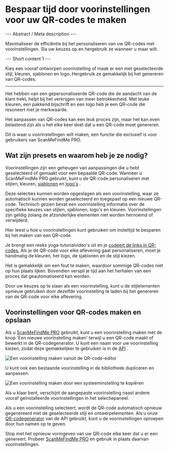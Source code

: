 <h1>Bespaar tijd door voorinstellingen voor uw QR-codes te maken</h1>

--- Abstract / Meta description ---

Maximaliseer de efficiëntie bij het personaliseren van uw QR-codes met voorinstellingen. Sla uw keuzes op en hergebruik ze wanneer u maar wilt.

--- Short content 1 ---

Kies een vooraf ontworpen voorinstelling of maak er een met geselecteerde stijl, kleuren, sjablonen en logo. Hergebruik ze gemakkelijk bij het genereren van QR-codes.

----------

<p>Het hebben van een gepersonaliseerde QR-code die de aandacht van de klant trekt, helpt bij het verkrijgen van meer betrokkenheid. Met leuke kleuren, een pakkend bijschrift en een logo heb je een QR-code die resoneert met je merkwaarde.</p>

<p>Het aanpassen van QR-codes kan een leuk proces zijn, maar het kan even belastend zijn als u het elke keer doet dat u een QR-code moet genereren.</p>

<p>Dit is waar u voorinstellingen wilt maken, een functie die exclusief is voor gebruikers van ScanMeFindMe PRO.</p>

<h2>Wat zijn presets en waarom heb je ze nodig?</h2>

<p>Voorinstellingen zijn een geheugen van aanpassingen die u hebt geselecteerd of gemaakt voor een bepaalde QR-code. Wanneer u ScanMeFindMe PRO gebruikt, kunt u de QR-code personaliseren met stijlen, kleuren, <a href="#article:about_templates">sjablonen</a> en <a href="#article:about_logos">logo&#39;s</a> .</p>

<p>Deze selecties kunnen worden opgeslagen als een voorinstelling, waar ze automatisch kunnen worden geselecteerd en toegepast op een nieuwe QR-code. Technisch gezien bevat een voorinstelling informatie over de specifieke keuzes van stijlen, sjablonen, logo&#39;s en kleuren. Voorinstellingen zijn geldig zolang de afzonderlijke elementen niet worden hernoemd of verwijderd.</p>

<p>Hier leest u hoe u voorinstellingen kunt gebruiken om insteltijd te besparen bij het maken van een QR-code.</p>

<p>Je brengt een reeks yoga-tutorialvideo&#39;s uit en je <a href="#article:about_static">codeert de links in QR-codes.</a> Als je de QR-code voor elke aflevering gaat personaliseren, moet je handmatig de kleuren, het logo, de sjablonen en de stijl kiezen.</p>

<p>Het is gemakkelijk om een fout te maken, waardoor sommige QR-codes niet op hun plaats lijken. Bovendien verspil je tijd aan het herhalen van een proces dat geautomatiseerd kan worden.</p>

<p>Door uw keuzes op te slaan als een voorinstelling, kunt u de stijlelementen opnieuw gebruiken door dezelfde voorinstelling te laden bij het genereren van de QR-code voor elke aflevering.</p>

<h2>Voorinstellingen voor QR-codes maken en opslaan</h2>

<p>Als u <a href="#pro">ScanMeFindMe PRO</a> gebruikt, kunt u een voorinstelling maken met de knop &#39;Een nieuwe voorinstelling maken&#39; terwijl u een QR-code maakt of bewerkt in de QR-codegenerator. U kunt een naam voor uw voorinstelling kiezen, zodat deze gemakkelijker te gebruiken is in de <a href="#about:api" title="QR-code-API">API</a> .</p>

<p class="imageholder">
    <img src="https://media.scanmefindme.com/blog/about_presets/files/img 1 - Presets.png"
        alt="Een voorinstelling maken vanuit de QR-code-editor">
</p>

<p>U kunt ook een bestaande voorinstelling in de bibliotheek dupliceren en aanpassen.</p>

<p class="imageholder">
    <img src="https://media.scanmefindme.com/blog/about_presets/files/img 2 - customize preset.png"
        alt="Een voorinstelling maken door een systeeminstelling te kopiëren">
</p>

<p>Als u klaar bent, verschijnt de aangepaste voorinstelling naast andere vooraf geïnstalleerde voorinstellingen in het selectiepaneel.</p>

<p>Als u een voorinstelling selecteert, wordt de QR-code automatisch opnieuw gegenereerd met de geselecteerde stijl en ontwerpelementen. Als u onze <a href="#static:url">QR-codegenerator</a> van de API gebruikt, kunt u de voorinstellingen oproepen door hun namen op te geven.</p>

<p>Stop met het opnieuw vormgeven van uw QR-code elke keer dat u er een genereert. Probeer <a href="#pro">ScanMeFindMe PRO</a> en gebruik in plaats daarvan voorinstellingen.</p>
